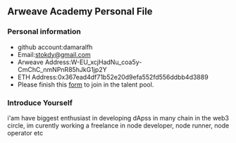 ## Arweave Academy Personal File

### Personal information

- github account:damaralfh
- Email:stokdy@gmail.com
- Arweave Address:W-EU_xcjHadNu_coa5y-CmChC_nmNPnR85hJkG1jp2Y
- ETH Address:0x367ead4df71b52e20d9efa552fd556ddbb4d3889
- Please finish this [form](https://docs.google.com/forms/d/e/1FAIpQLSfWA5fIIcBgmRppm3jNz5vmf9Mai_QMVil-2pO4r7YKn_Zhtw/viewform?usp=sf_link) to join in the talent pool.

### Introduce Yourself
i'am have biggest enthusiast in developing dApss in many chain in the web3 circle, im curently working a freelance in node developer, node runner, node operator etc
